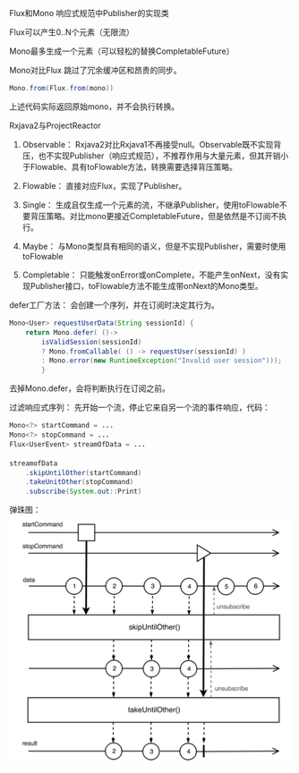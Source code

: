 Flux和Mono
响应式规范中Publisher<T>的实现类

Flux可以产生0..N个元素（无限流）

Mono最多生成一个元素（可以轻松的替换CompletableFuture<T>）

Mono对比Flux 跳过了冗余缓冲区和昂贵的同步。

```java
Mono.from(Flux.from(mono))
```
上述代码实际返回原始mono，并不会执行转换。

Rxjava2与ProjectReactor

1. Observable：  Rxjava2对比Rxjava1不再接受null。Observable既不实现背压，也不实现Publisher（响应式规范），不推荐作用与大量元素，但其开销小于Flowable、具有toFlowable方法，转换需要选择背压策略。

2. Flowable：  直接对应Flux，实现了Publisher。

3. Single：  生成且仅生成一个元素的流，不继承Publisher，使用toFlowable不要背压策略。对比mono更接近CompletableFuture，但是依然是不订阅不执行。

4. Maybe：  与Mono类型具有相同的语义，但是不实现Publisher，需要时使用toFlowable

5. Completable： 只能触发onError或onComplete，不能产生onNext，没有实现Publisher接口，toFlowable方法不能生成带onNext的Mono<void>类型。

defer工厂方法：
会创建一个序列，并在订阅时决定其行为。
```java
Mono<User> requestUserData(String sessionId) {
    return Mono.defer( ()->
        isValidSession(sessionId)         
        ? Mono.fromCallable( () -> requestUser(sessionId) )
        : Mono.error(new RuntimeException("Invalid user session")));
        }
```
去掉Mono.defer，会将判断执行在订阅之前。

过滤响应式序列：
先开始一个流，停止它来自另一个流的事件响应，代码：
```java
Mono<?> startCommand = ...
Mono<?> stopCommand = ...
Flux<UserEvent> streamOfData = ...

streamofData
    .skipUntilOther(startCommand)
    .takeUnitOther(stopCommand)
    .subscribe(System.out::Print)
```
弹珠图：
![img.png](img.png)
